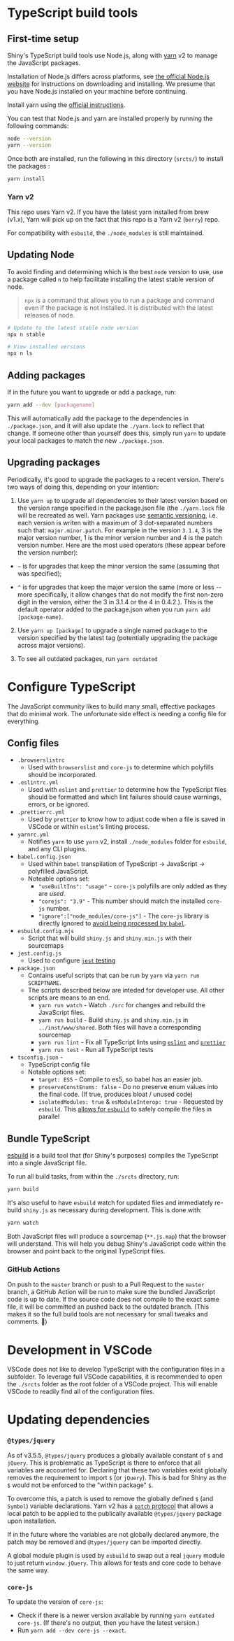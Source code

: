 # TypeScript build tools

## First-time setup
Shiny's TypeScript build tools use Node.js, along with [yarn](https://yarnpkg.com/) v2 to manage the JavaScript packages.

Installation of Node.js differs across platforms, see [the official Node.js website](https://nodejs.org/) for instructions on downloading and installing. We presume that you have Node.js installed on your machine before continuing.

Install yarn using the [official instructions](https://yarnpkg.com/en/docs/install).

You can test that Node.js and yarn are installed properly by running the following commands:

```bash
node --version
yarn --version
```

Once both are installed, run the following in this directory (`srcts/`) to install the packages :

```bash
yarn install
```

### Yarn v2

This repo uses Yarn v2. If you have the latest yarn installed from brew (v1.x), Yarn will pick up on the fact that this repo is a Yarn v2 (`berry`) repo.

For compatibility with `esbuild`, the `./node_modules` is still maintained.

## Updating Node

To avoid finding and determining which is the best `node` version to use, use a package called `n` to help facilitate installing the latest stable version of node.

> `npx` is a command that allows you to run a package and command even if the package is not installed. It is distributed with the latest releases of node.

```bash
# Update to the latest stable node version
npx n stable

# View installed versions
npx n ls
```

## Adding packages
If in the future you want to upgrade or add a package, run:

```bash
yarn add --dev [packagename]
```

This will automatically add the package to the dependencies in `./package.json`, and it will also update the `./yarn.lock` to reflect that change. If someone other than yourself does this, simply run `yarn` to update your local packages to match the new `./package.json`.

## Upgrading packages
Periodically, it's good to upgrade the packages to a recent version. There's two ways of doing this, depending on your intention:

1. Use `yarn up` to upgrade all dependencies to their latest version based on the version range specified in the package.json file (the `./yarn.lock` file will be recreated as well. Yarn packages use [semantic versioning](https://yarnpkg.com/en/docs/dependency-versions), i.e. each version is writen with a maximum of 3 dot-separated numbers such that: `major.minor.patch`. For example in the version `3.1.4`, 3 is the major version number, 1 is the minor version number and 4 is the patch version number. Here are the most used operators (these appear before the version number):

  - `~` is for upgrades that keep the minor version the same (assuming that was specified);

  - `^` is for upgrades that keep the major version the same (more or less -- more specifically, it allow changes that do not modify the first non-zero digit in the version, either the 3 in 3.1.4 or the 4 in 0.4.2.). This is the default operator added to the package.json when you run `yarn add [package-name]`.

2. Use `yarn up [package]` to upgrade a single named package to the version specified by the latest tag (potentially upgrading the package across major versions).

3. To see all outdated packages, run `yarn outdated`

# Configure TypeScript

The JavaScript community likes to build many small, effective packages that do minimal work. The unfortunate side effect is needing a config file for everything.

## Config files

* `.browserslistrc`
  * Used with `browserslist` and `core-js` to determine which polyfills should be incorporated.
* `.eslintrc.yml`
  * Used with `eslint` and `prettier` to determine how the TypeScript files should be formatted and which lint failures should cause warnings, errors, or be ignored.
* `.prettierrc.yml`
  * Used by `prettier` to know how to adjust code when a file is saved in VSCode or within `eslint`'s linting process.
* `yarnrc.yml`
  * Notifies `yarn` to use `yarn` v2, install `./node_modules` folder for `esbuild`, and any CLI plugins.
* `babel.config.json`
  * Used within `babel` transpilation of TypeScript -> JavaScript -> polyfilled JavaScript.
  * Noteable options set:
    * `"useBuiltIns": "usage"` - `core-js` polyfills are only added as they are _used_.
    * `"corejs": "3.9"` - This number should match the installed `core-js` number.
    * `"ignore":["node_modules/core-js"]` - The `core-js` library is directly ignored to [avoid being processed by `babel`](https://github.com/zloirock/core-js/issues/743#issuecomment-571983318).
* `esbuild.config.mjs`
  * Script that will build `shiny.js` and `shiny.min.js` with their sourcemaps
* `jest.config.js`
  * Used to configure [`jest` testing](https://jestjs.io/)
* `package.json`
  * Contains useful scripts that can be run by `yarn` via `yarn run SCRIPTNAME`.
  * The scripts described below are inteded for developer use. All other scripts are means to an end.
    * `yarn run watch` - Watch `./src` for changes and rebuild the JavaScript files.
    * `yarn run build` - Build `shiny.js` and `shiny.min.js` in `../inst/www/shared`. Both files will have a corresponding sourcemap
    * `yarn run lint` - Fix all TypeScript lints using [`eslint`](https://eslint.org/) and [`prettier`](https://prettier.io/)
    * `yarn run test` - Run all TypeScript tests
* `tsconfig.json` -
  * TypeScript config file
  * Notable options set:
    * `target: ES5` - Compile to es5, so babel has an easier job.
    * `preserveConstEnums: false` - Do no preserve enum values into the final code. (If true, produces bloat / unused code)
    * `isolatedModules: true` & `esModuleInterop: true` - Requested by `esbuild`. This [allows for `esbuild`](https://esbuild.github.io/content-types/#typescript) to safely compile the files in parallel



## Bundle TypeScript

[esbuild](https://esbuild.github.io/) is a build tool that (for Shiny's purposes) compiles the TypeScript into a single JavaScript file.

To run all build tasks, from within the `./srcts` directory, run:

```bash
yarn build
```

It's also useful to have `esbuild` watch for updated files and immediately re-build `shiny.js` as necessary during development. This is done with:

```bash
yarn watch
```

Both JavaScript files will produce a sourcemap (`**.js.map`) that the browser will understand.  This will help you debug Shiny's JavaScript code within the browser and point back to the original TypeScript files.

### GitHub Actions

On push to the `master` branch or push to a Pull Request to the `master` branch, a GitHub Action will be run to make sure the bundled JavaScript code is up to date. If the source code does not compile to the exact same file, it will be committed an pushed back to the outdated branch. (This makes it so the full build tools are not necessary for small tweaks and comments. 🎉)

<!-- #### Auto build and browser refresh

An alternative to `yarn watch` is to use `entr` to trigger `grunt` when sources change. `entr` can be installed with `brew install entr` on a Mac, or on Linux using your distribution's package manager. Using this technique, it's possible to both automatically rebuild sources and reload Chrome at the same time:

*macOS*:

```bash
find ../srcts/ | entr bash -c './node_modules/grunt/bin/grunt && osascript -e "tell application \"Google Chrome\" to reload active tab of window 1"'
```

*Linux*:

For this to work you must first install `xdotool` using your distribution's package manager.

```bash
find ../srcts/ | entr bash -c './node_modules/grunt/bin/grunt && xdotool search --onlyvisible --class Chrome windowfocus key ctrl+r'
``` -->



# Development in VSCode

VSCode does not like to develop TypeScript with the configuration files in a subfolder. To leverage full VSCode capabilities, it is recommended to open the `./srcts` folder as the root folder of a VSCode project. This will enable VSCode to readily find all of the configuration files.

# Updating dependencies
### `@types/jquery`

As of v3.5.5, `@types/jquery` produces a globally available constant of `$` and `jQuery`. This is problematic as TypeScript is there to enforce that all variables are accounted for. Declaring that these two variables exist globally removes the requirement to import `$` (or `jQuery`). This is bad for Shiny as the `$` would not be enforced to the "within package" `$`.

To overcome this, a patch is used to remove the globally defined `$` (and `Symbol`) variable declarations. Yarn v2 has a [`patch` protocol](https://yarnpkg.com/features/protocols#patch) that allows a local patch to be applied to the publically available `@types/jquery` package upon installation.

If in the future where the variables are not globally declared anymore, the patch may be removed and `@types/jquery` can be imported directly.

A global module plugin is used by `esbuild` to swap out a real `jquery` module to just return `window.jQuery`. This allows for tests and core code to behave the same way.

### `core-js`

To update the version of `core-js`:

* Check if there is a newer version available by running `yarn outdated core-js`. (If there's no output, then you have the latest version.)
* Run `yarn add --dev core-js --exact`.

